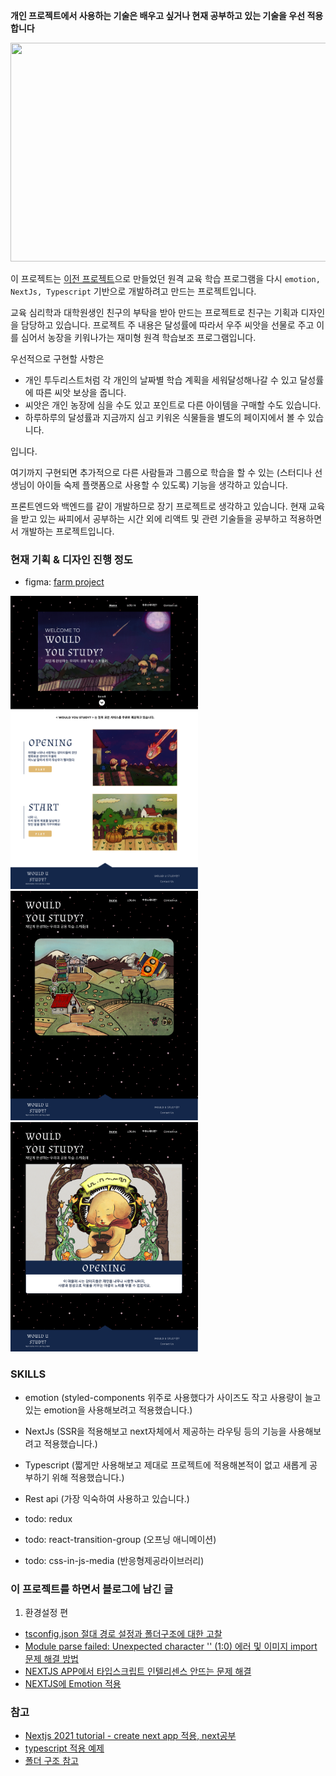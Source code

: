**개인 프로젝트에서 사용하는 기술은 배우고 싶거나 현재 공부하고 있는 기술을 우선 적용합니다**

<p align="center">
<img src="frontend/public/opening-demo.gif" width="600px" height="350px"/>
</p>

이 프로젝트는
[이전 프로젝트](https://github.com/haerang94/react-study-farm-project.git)으로 만들었던 원격 교육 학습 프로그램을 다시 `emotion, NextJs, Typescript` 기반으로 개발하려고 만드는 프로젝트입니다. 

교육 심리학과 대학원생인 친구의 부탁을 받아 만드는 프로젝트로 친구는 기획과 디자인을 담당하고 있습니다. 프로젝트 주 내용은 달성률에 따라서 우주 씨앗을 선물로 주고 이를 심어서 농장을 키워나가는 재미형 원격 학습보조 프로그램입니다. 

우선적으로 구현할 사항은 
+ 개인 투두리스트처럼 각 개인의 날짜별 학습 계획을 세워달성해나갈 수 있고 달성률에 따른 씨앗 보상을 줍니다. 
+ 씨앗은 개인 농장에 심을 수도 있고 포인트로 다른 아이템을 구매할 수도 있습니다. 
+ 하루하루의 달성률과 지금까지 심고 키워온 식물들을 별도의 페이지에서 볼 수 있습니다. 

입니다. 

여기까지 구현되면 추가적으로 다른 사람들과 그룹으로 학습을 할 수 있는 (스터디나 선생님이 아이들 숙제 플랫폼으로 사용할 수 있도록) 기능을 생각하고 있습니다.

프론트엔드와 백엔드를 같이 개발하므로 장기 프로젝트로 생각하고 있습니다.
현재 교육을 받고 있는 싸피에서 공부하는 시간 외에 리액트 및 관련 기술들을 공부하고 적용하면서 개발하는 프로젝트입니다.

### 현재 기획 & 디자인 진행 정도
- figma: [farm project](https://www.figma.com/file/Xbg3jRNX5lo7HNvuIb1Ebu/farm-project?node-id=66%3A388)
<p float="left">
    <img src="public/readme/메인페이지.png" width="300px" alt="메인페이지"/>
    <img src="public/readme/게임화면.png" width="300px" alt="게임화면"/>
    <img src="public/readme/오프닝페이지.png" width="300px" alt="오프닝페이지"/>
</p>

### SKILLS
- emotion (styled-components 위주로 사용했다가 사이즈도 작고 사용량이 늘고있는 emotion을 사용해보려고 적용했습니다.)
- NextJs (SSR을 적용해보고 next자체에서 제공하는 라우팅 등의 기능을 사용해보려고 적용했습니다.)
- Typescript (짧게만 사용해보고 제대로 프로젝트에 적용해본적이 없고 새롭게 공부하기 위해 적용했습니다.)
- Rest api (가장 익숙하여 사용하고 있습니다.)

- todo: redux
- todo: react-transition-group (오프닝 애니메이션)
- todo: css-in-js-media (반응형제공라이브러리)



### 이 프로젝트를 하면서 블로그에 남긴 글 

1. 환경설정 편
- [tsconfig.json 절대 경로 설정과 폴더구조에 대한 고찰](https://haerang94.tistory.com/294)
- [ Module parse failed: Unexpected character '' (1:0) 에러 및 이미지 import 문제 해결 방법](https://haerang94.tistory.com/297)
- [NEXTJS APP에서 타입스크립트 인텔리센스 안뜨는 문제 해결](https://haerang94.tistory.com/295)
- [NEXTJS에 Emotion 적용](https://haerang94.tistory.com/296)


### 참고

- [Nextjs 2021 tutorial - create next app 적용, next공부](https://www.youtube.com/watch?v=mTz0GXj8NN0&t=951s) 
- [typescript 적용 예제](https://github.com/vercel/next.js/tree/canary/examples/with-typescript)
- [폴더 구조 참고](https://www.robinwieruch.de/react-folder-structure)

